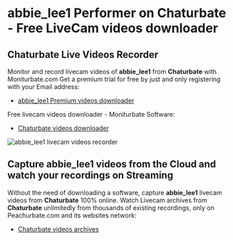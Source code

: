 # abbie_lee1 Performer on Chaturbate - Free LiveCam videos downloader

## Chaturbate Live Videos Recorder

Monitor and record livecam videos of **abbie_lee1** from **Chaturbate** with Moniturbate.com
Get a premium trial for free by just and only registering with your Email address:
* [abbie_lee1 Premium videos downloader](https://moniturbate.com/request-demo-licence-key.html)

Free livecam videos downloader - Moniturbate Software:
* [Chaturbate videos downloader](https://moniturbate.com/moniturbate-download-software.html)

![abbie_lee1 livecam videos recorder](https://peachurnet.com/templates/moniturbate-software.png)


## Capture abbie_lee1 videos from the Cloud and watch your recordings on Streaming

Without the need of downloading a software, capture **abbie_lee1** livecam videos from **Chaturbate** 100% online.
Watch Livecam archives from **Chaturbate** unlimitedly from thousands of existing recordings, only on Peachurbate.com and its websites network:
* [Chaturbate videos archives](https://peachurnet.com/)